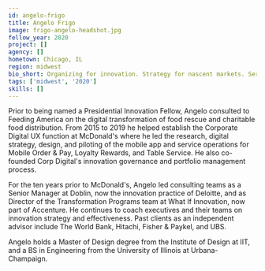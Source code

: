 ```yaml
---
id: angelo-frigo
title: Angelo Frigo
image: frigo-angelo-headshot.jpg
fellow_year: 2020
project: []
agency: []
hometown: Chicago, IL
region: midwest
bio_short: Organizing for innovation. Strategy for nascent markets. Service design and operational pilots. Coach. I help teams do the work to get their ideas funded.
tags: ['midwest', '2020']
skills: []
---
```


Prior to being named a Presidential Innovation Fellow, Angelo consulted to Feeding America on the digital transformation of food rescue and charitable food distribution. From 2015 to 2019 he helped establish the Corporate Digital UX function at McDonald's where he led the research, digital strategy, design, and piloting of the mobile app and service operations for Mobile Order & Pay, Loyalty Rewards, and Table Service. He also co-founded Corp Digital's innovation governance and portfolio management process.

For the ten years prior to McDonald's, Angelo led consulting teams as a Senior Manager at Doblin, now the innovation practice of Deloitte, and as Director of the Transformation Programs team at What If Innovation, now part of Accenture. He continues to coach executives and their teams on innovation strategy and effectiveness. Past clients as an independent advisor include The World Bank, Hitachi, Fisher & Paykel, and UBS.

Angelo holds a Master of Design degree from the Institute of Design at IIT, and a BS in Engineering from the University of Illinois at Urbana-Champaign.
